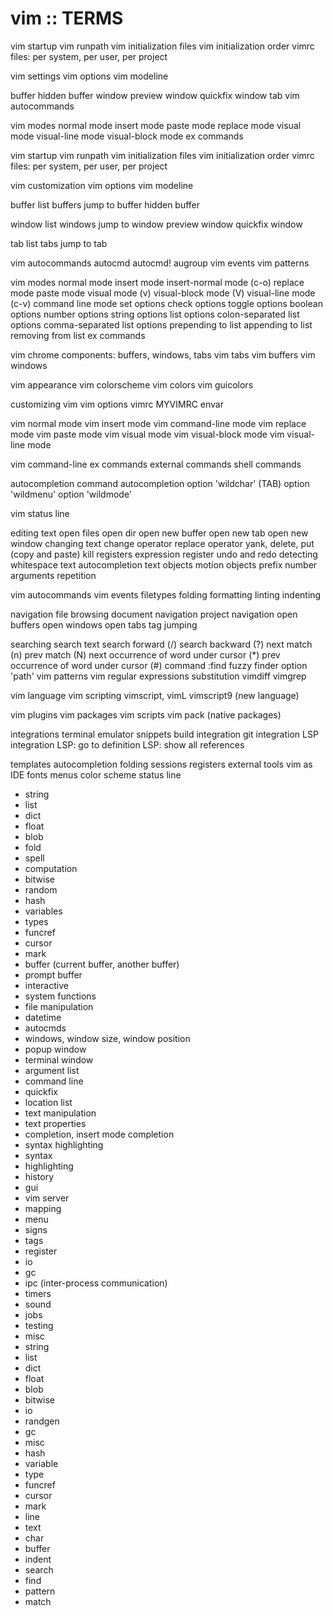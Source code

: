 # vim :: TERMS

vim startup
vim runpath
vim initialization files
vim initialization order
vimrc files: per system, per user, per project

vim settings
vim options
vim modeline

buffer
  hidden buffer
window
  preview window
  quickfix window
tab
vim autocommands

vim modes
  normal mode
  insert mode
  paste mode
  replace mode
  visual mode
    visual-line mode
    visual-block mode
ex commands

vim startup
  vim runpath
  vim initialization files
  vim initialization order
  vimrc files: per system, per user, per project

vim customization
  vim options
  vim modeline

buffer
  list buffers
  jump to buffer
  hidden buffer

window
  list windows
  jump to window
  preview window
  quickfix window

tab
  list tabs
  jump to tab

vim autocommands
  autocmd
  autocmd!
  augroup
  vim events
  vim patterns

vim modes
  normal mode
  insert mode
  insert-normal mode (c-o)
  replace mode
  paste mode
  visual mode (v)
    visual-block mode (V)
    visual-line mode (c-v)
  command line mode
    set options
    check options
    toggle options
    boolean options
    number options
    string options
    list options
      colon-separated list options
      comma-separated list options
      prepending to list
      appending to list
      removing from list
    ex commands

vim chrome components: buffers, windows, tabs
vim tabs
vim buffers
vim windows

vim appearance
vim colorscheme
vim colors
vim guicolors

customizing vim
vim options
vimrc
MYVIMRC envar


vim normal mode
vim insert mode
vim command-line mode
vim replace mode
vim paste mode
vim visual mode
vim visual-block mode
vim visual-line mode

vim command-line
ex commands
external commands
shell commands

autocompletion
command autocompletion
option 'wildchar' (TAB)
option 'wildmenu'
option 'wildmode'

vim status line

editing text
open files
open dir
open new buffer
open new tab
open new window
changing text
change operator
replace operator
yank, delete, put (copy and paste)
kill registers
expression register
undo and redo
detecting whitespace
text autocompletion
text objects
motion objects
prefix number arguments
repetition

vim autocommands
vim events
filetypes
folding
formatting
linting
indenting

navigation
file browsing
document navigation
project navigation
open buffers
open windows
open tabs
tag jumping

searching
search text
search forward (/)
search backward (?)
next match (n)
prev match (N)
next occurrence of word under cursor (*)
prev occurrence of word under cursor (#)
command :find
fuzzy finder
option 'path'
vim patterns
vim regular expressions
substitution
vimdiff
vimgrep

vim language
vim scripting
vimscript, vimL
vimscript9 (new language)

vim plugins
vim packages
vim scripts
vim pack (native packages)

integrations
terminal emulator
snippets
build integration
git integration
LSP integration
  LSP: go to definition
  LSP: show all references

templates
autocompletion
folding
sessions
registers
external tools
vim as IDE
fonts
menus
color scheme
status line

- string
- list
- dict
- float
- blob
- fold
- spell
- computation
- bitwise
- random
- hash
- variables
- types
- funcref
- cursor
- mark
- buffer (current buffer, another buffer)
- prompt buffer
- interactive
- system functions
- file manipulation
- datetime
- autocmds
- windows, window size, window position
- popup window
- terminal window
- argument list
- command line
- quickfix
- location list
- text manipulation
- text properties
- completion, insert mode completion
- syntax highlighting
- syntax
- highlighting
- history
- gui
- vim server
- mapping
- menu
- signs
- tags
- register
- io
- gc
- ipc (inter-process communication)
- timers
- sound
- jobs
- testing
- misc
- string
- list
- dict
- float
- blob
- bitwise
- io
- randgen
- gc
- misc
- hash
- variable
- type
- funcref
- cursor
- mark
- line
- text
- char
- buffer
- indent
- search
- find
- pattern
- match
